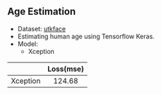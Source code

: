 ## Age Estimation
- Dataset: <a href='https://www.kaggle.com/datasets/jangedoo/utkface-new'>utkface</a>
- Estimating human age using Tensorflow Keras.
- Model:
  - Xception

|           | Loss(mse) |
| --------- |:---------:|
| Xception  | 124.68    |
